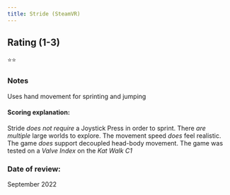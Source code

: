 ```yaml
---
title: Stride (SteamVR)
---
```


## Rating (1-3)
⭐⭐

### Notes
Uses hand movement for sprinting and jumping

#### Scoring explanation:
Stride *does not require* a Joystick Press in order to sprint.
There *are multiple* large worlds to explore.
The movement speed *does* feel realistic.
The game *does* support decoupled head-body movement.
The game was tested on a *Valve Index* on the *Kat Walk C1*

### Date of review:
September 2022
